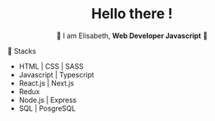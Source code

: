 <h1 align="center">Hello there !</h1>

<p align="center">👾 I am Elisabeth, <strong>Web Developer Javascript</strong> 👾</p>

<p>🔎 Stacks</p> 
<ul>
  <li>HTML | CSS | SASS</li>
  <li>Javascript | Typescript</li>
  <li>React.js | Next.js</li>
  <li>Redux</li>
  <li>Node.js | Express</li>
  <li>SQL | PosgreSQL</li>
  <liSequelize></li>

  
<!--
**ElisabethFAUJOUR/ElisabethFAUJOUR** is a ✨ _special_ ✨ repository because its `README.md` (this file) appears on your GitHub profile.


Here are some ideas to get you started:

- 🔭 I’m currently working on ...
- 🌱 I’m currently learning ...
- 👯 I’m looking to collaborate on ...
- 🤔 I’m looking for help with ...
- 💬 Ask me about ...
- 📫 How to reach me: ...
- 😄 Pronouns: ...
- ⚡ Fun fact: ...
-->
